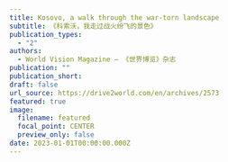 ```yaml
---
title: Kosovo, a walk through the war-torn landscape
subtitle: 《科索沃，我走过战火纷飞的景色》
publication_types:
  - "2"
authors:
  - World Vision Magazine — 《世界博览》杂志
publication: ""
publication_short: 
draft: false
url_source: https://drive2world.com/en/archives/2573
featured: true
image:
  filename: featured
  focal_point: CENTER
  preview_only: false
date: 2023-01-01T00:00:00.000Z
---
```


